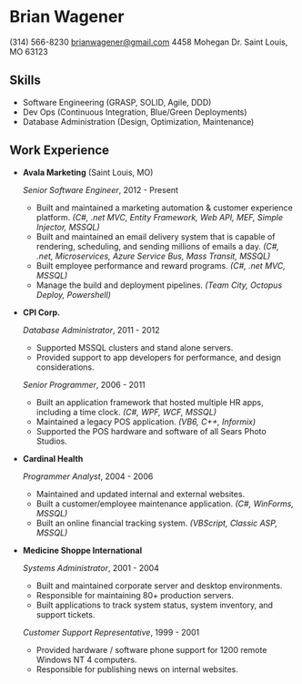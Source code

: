 Brian Wagener
===============

(314) 566-8230
brianwagener@gmail.com
4458 Mohegan Dr.
Saint Louis, MO   63123

Skills
------

*  Software Engineering (GRASP, SOLID, Agile, DDD)
*  Dev Ops (Continuous Integration, Blue/Green Deployments)
*  Database Administration (Design, Optimization, Maintenance)

Work Experience
---------------

*   **Avala Marketing** (Saint Louis, MO)

    *Senior Software Engineer*, 2012 - Present

    -   Built and maintained a marketing automation & customer experience platform. _(C#, .net MVC, Entity Framework, Web API, MEF, Simple Injector, MSSQL)_
    -   Built and maintained an email delivery system that is capable of rendering, scheduling, and sending millions of emails a day. _(C#, .net, Microservices, Azure Service Bus, Mass Transit, MSSQL)_
    -   Built employee performance and reward programs. _(C#, .net MVC, MSSQL)_
    -   Manage the build and deployment pipelines. _(Team City, Octopus Deploy, Powershell)_

*   **CPI Corp.**

    *Database Administrator*, 2011 - 2012

    -   Supported MSSQL clusters and stand alone servers.
    -   Provided support to app developers for performance, and design considerations.

    *Senior Programmer*, 2006 - 2011

    -   Built an application framework that hosted multiple HR apps, including a time clock. _(C#, WPF, WCF, MSSQL)_
    -   Maintained a legacy POS application. _(VB6, C++, Informix)_
    -   Supported the POS hardware and software of all Sears Photo Studios.

*   **Cardinal Health**

    *Programmer Analyst*, 2004 - 2006

    -   Maintained and updated internal and external websites.
    -   Built a customer/employee maintenance application. _(C#, WinForms, MSSQL)_
    -   Built an online financial tracking system. _(VBScript, Classic ASP, MSSQL)_

*   **Medicine Shoppe International**

    *Systems Administrator*, 2001 - 2004

    -   Built and maintained corporate server and desktop environments.
    -   Responsible for maintaining 80+ production servers.
    -   Built applications to track system status, system inventory, and support tickets.

    *Customer Support Representative*, 1999 - 2001

    -   Provided hardware / software phone support for 1200 remote Windows NT 4 computers.
    -   Responsible for publishing news on internal websites.